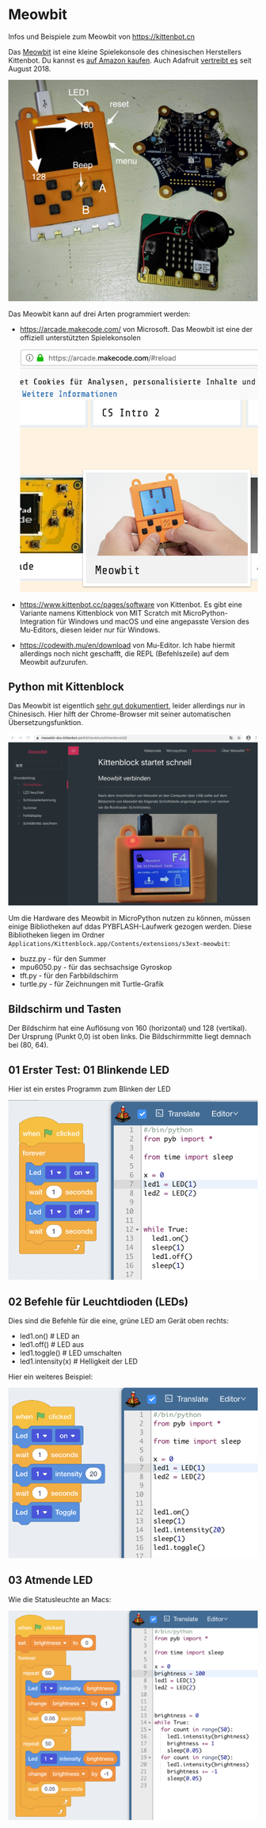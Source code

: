 # Meowbit

Infos und Beispiele zum Meowbit von https://kittenbot.cn

Das [Meowbit](https://www.kittenbot.cc/collections/frontpage/products/meowbit-codable-console-for-microsoft-makecode-arcade) ist eine kleine Spielekonsole des chinesischen Herstellers Kittenbot. Du kannst es [auf Amazon kaufen](https://amzn.to/2R8b7Ja). Auch Adafruit [vertreibt es](https://blog.adafruit.com/2019/08/01/new-product-kittenbot-meowbit-codable-console-for-makecode-arcade/) seit August 2018.

![Meowbit, bbc:microbit, Calliope Mini](images/00-meowbit_microbit_calliope.jpg)

Das Meowbit kann auf drei Arten programmiert werden:

* https://arcade.makecode.com/ von Microsoft. Das Meowbit ist eine der offiziell unterstützten Spielekonsolen
  
  ![Microsoft Arcade](images/00-arcade.png)

* https://www.kittenbot.cc/pages/software von Kittenbot. Es gibt eine Variante namens Kittenblock von MIT Scratch mit MicroPython-Integration für Windows und macOS und eine angepasste Version des Mu-Editors, diesen leider nur für Windows.
* https://codewith.mu/en/download von Mu-Editor. Ich habe hiermit allerdings noch nicht geschafft, die REPL (Befehlszeile) auf dem Meowbit aufzurufen.

## Python mit Kittenblock

Das Meowbit ist eigentlich [sehr gut dokumentiert](https://meowbit-doc.kittenbot.cn/#/kittenblock/kittenblockQS), leider allerdings nur in Chinesisch. Hier hilft der Chrome-Browser mit seiner automatischen Übersetzungsfunktion.

![Meowbit Dokumentation](images/00-meowbit-doc.png)

Um die Hardware des Meowbit in MicroPython nutzen zu können, müssen einige Bibliotheken auf ddas PYBFLASH-Laufwerk gezogen werden. Diese Bibliotheken liegen im Ordner `Applications/Kittenblock.app/Contents/extensions/s3ext-meowbit`:

* buzz.py - für den Summer
* mpu6050.py - für das sechsachsige Gyroskop
* tft.py - für den Farbbildschirm
* turtle.py - für Zeichnungen mit Turtle-Grafik

## Bildschirm und Tasten

Der Bildschirm hat eine Auflösung von 160 (horizontal) und 128 (vertikal). Der Ursprung (Punkt 0,0) ist oben links. Die Bildschirmmitte liegt demnach bei (80, 64).

## 01 Erster Test: 01 Blinkende LED

Hier ist ein erstes Programm zum Blinken der LED

![Blinkende LED](images/01-blink-led.png)

## 02 Befehle für Leuchtdioden (LEDs) 

Dies sind die Befehle für die eine, grüne LED am Gerät oben rechts:

* led1.on()   # LED an
* led1.off()  # LED aus
* led1.toggle()      # LED umschalten
* led1.intensity(x)  # Helligkeit der LED

Hier ein weiteres Beispiel:

![LED-Helligkeit](images/02-led.png)

## 03 Atmende LED

Wie die Statusleuchte an Macs:

![Atmende LED](images/03-breathing-led.png)
